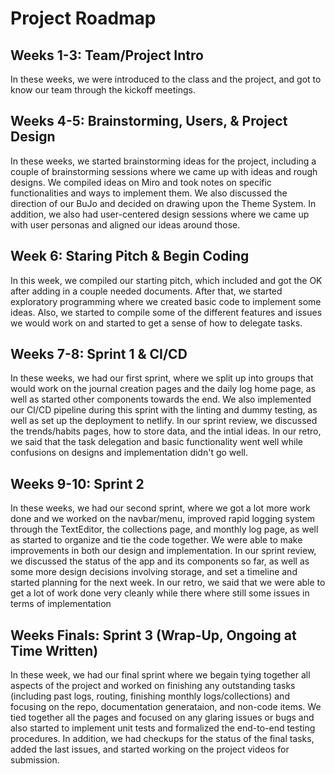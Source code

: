# Project Roadmap


## Weeks 1-3: Team/Project Intro

In these weeks, we were introduced to the class and the project, and got to know our team through the kickoff meetings.

## Weeks 4-5: Brainstorming, Users, & Project Design

In these weeks, we started brainstorming ideas for the project, including a couple of brainstorming sessions where we came up with ideas and rough designs. We compiled ideas on Miro and took notes on specific functionalities and ways to implement them. We also discussed the direction of our BuJo and decided on drawing upon the Theme System. In addition, we also had user-centered design sessions where we came up with user personas and aligned our ideas around those.



## Week 6: Staring Pitch & Begin Coding

In this week, we compiled our starting pitch, which included and got the OK after adding in a couple needed documents. After that, we started exploratory programming where we created basic code to implement some ideas.  Also, we started to compile some of the different features and issues we would work on and started to get a sense of how to delegate tasks.


## Weeks 7-8: Sprint 1 & CI/CD

In these weeks, we had our first sprint, where we split up into groups that would work on the journal creation pages and the daily log home page, as well as started other components towards the end. We also implemented our CI/CD pipeline during this sprint with the linting and dummy testing, as well as set up the deployment to netlify. In our sprint review, we discussed the trends/habits pages, how to store data, and the intial ideas. In our retro, we said that the task delegation and basic functionality went well while confusions on designs and implementation didn't go well. 


## Weeks 9-10: Sprint 2

In these weeks, we had our second sprint, where we got a lot more work done and we worked on the navbar/menu, improved rapid logging system through the TextEditor, the collections page, and monthly log page, as well as started to organize and tie the code together. We were able to make improvements in both our design and implementation. In our sprint review, we discussed the status of the app and its components so far, as well as some more design decisions involving storage, and set a timeline and started planning for the next week. In our retro, we said that we were able to get a lot of work done very cleanly while there where still some issues in terms of implementation


## Weeks Finals: Sprint 3 (Wrap-Up, Ongoing at Time Written)

In these week, we had our final sprint where we begain tying together all aspects of the project and worked on finishing any outstanding tasks (including past logs, routing, finishing monthly logs/collections) and focusing on the repo, documentation generataion, and non-code items. We tied together all the pages and focused on any glaring issues or bugs and also started to implement unit tests and formalized the end-to-end testing procedures. In addition, we had checkups for the status of the final tasks, added the last issues, and started working on the project videos for submission.
